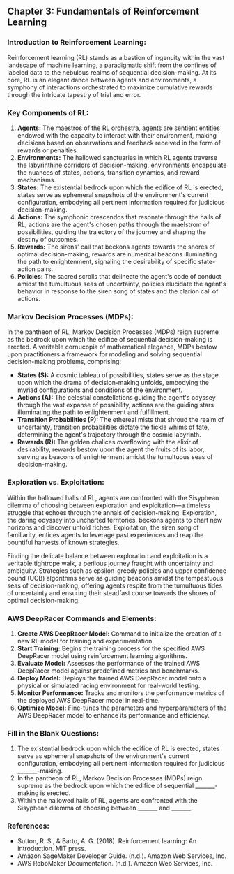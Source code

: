 ## Chapter 3: Fundamentals of Reinforcement Learning

### Introduction to Reinforcement Learning:
Reinforcement learning (RL) stands as a bastion of ingenuity within the vast landscape of machine learning, a paradigmatic shift from the confines of labeled data to the nebulous realms of sequential decision-making. At its core, RL is an elegant dance between agents and environments, a symphony of interactions orchestrated to maximize cumulative rewards through the intricate tapestry of trial and error.

### Key Components of RL:
1. **Agents:** The maestros of the RL orchestra, agents are sentient entities endowed with the capacity to interact with their environment, making decisions based on observations and feedback received in the form of rewards or penalties.
2. **Environments:** The hallowed sanctuaries in which RL agents traverse the labyrinthine corridors of decision-making, environments encapsulate the nuances of states, actions, transition dynamics, and reward mechanisms.
3. **States:** The existential bedrock upon which the edifice of RL is erected, states serve as ephemeral snapshots of the environment's current configuration, embodying all pertinent information required for judicious decision-making.
4. **Actions:** The symphonic crescendos that resonate through the halls of RL, actions are the agent's chosen paths through the maelstrom of possibilities, guiding the trajectory of the journey and shaping the destiny of outcomes.
5. **Rewards:** The sirens' call that beckons agents towards the shores of optimal decision-making, rewards are numerical beacons illuminating the path to enlightenment, signaling the desirability of specific state-action pairs.
6. **Policies:** The sacred scrolls that delineate the agent's code of conduct amidst the tumultuous seas of uncertainty, policies elucidate the agent's behavior in response to the siren song of states and the clarion call of actions.

### Markov Decision Processes (MDPs):
In the pantheon of RL, Markov Decision Processes (MDPs) reign supreme as the bedrock upon which the edifice of sequential decision-making is erected. A veritable cornucopia of mathematical elegance, MDPs bestow upon practitioners a framework for modeling and solving sequential decision-making problems, comprising:

- **States (S):** A cosmic tableau of possibilities, states serve as the stage upon which the drama of decision-making unfolds, embodying the myriad configurations and conditions of the environment.
- **Actions (A):** The celestial constellations guiding the agent's odyssey through the vast expanse of possibility, actions are the guiding stars illuminating the path to enlightenment and fulfillment.
- **Transition Probabilities (P):** The ethereal mists that shroud the realm of uncertainty, transition probabilities dictate the fickle whims of fate, determining the agent's trajectory through the cosmic labyrinth.
- **Rewards (R):** The golden chalices overflowing with the elixir of desirability, rewards bestow upon the agent the fruits of its labor, serving as beacons of enlightenment amidst the tumultuous seas of decision-making.

### Exploration vs. Exploitation:
Within the hallowed halls of RL, agents are confronted with the Sisyphean dilemma of choosing between exploration and exploitation—a timeless struggle that echoes through the annals of decision-making. Exploration, the daring odyssey into uncharted territories, beckons agents to chart new horizons and discover untold riches. Exploitation, the siren song of familiarity, entices agents to leverage past experiences and reap the bountiful harvests of known strategies.

Finding the delicate balance between exploration and exploitation is a veritable tightrope walk, a perilous journey fraught with uncertainty and ambiguity. Strategies such as epsilon-greedy policies and upper confidence bound (UCB) algorithms serve as guiding beacons amidst the tempestuous seas of decision-making, offering agents respite from the tumultuous tides of uncertainty and ensuring their steadfast course towards the shores of optimal decision-making.

### AWS DeepRacer Commands and Elements:
1. **Create AWS DeepRacer Model:** Command to initialize the creation of a new RL model for training and experimentation.
2. **Start Training:** Begins the training process for the specified AWS DeepRacer model using reinforcement learning algorithms.
3. **Evaluate Model:** Assesses the performance of the trained AWS DeepRacer model against predefined metrics and benchmarks.
4. **Deploy Model:** Deploys the trained AWS DeepRacer model onto a physical or simulated racing environment for real-world testing.
5. **Monitor Performance:** Tracks and monitors the performance metrics of the deployed AWS DeepRacer model in real-time.
6. **Optimize Model:** Fine-tunes the parameters and hyperparameters of the AWS DeepRacer model to enhance its performance and efficiency.

### Fill in the Blank Questions:
1. The existential bedrock upon which the edifice of RL is erected, states serve as ephemeral snapshots of the environment's current configuration, embodying all pertinent information required for judicious _______-making.
2. In the pantheon of RL, Markov Decision Processes (MDPs) reign supreme as the bedrock upon which the edifice of sequential _______-making is erected.
3. Within the hallowed halls of RL, agents are confronted with the Sisyphean dilemma of choosing between _______ and _______.

### References:
- Sutton, R. S., & Barto, A. G. (2018). Reinforcement learning: An introduction. MIT press.
- Amazon SageMaker Developer Guide. (n.d.). Amazon Web Services, Inc.
- AWS RoboMaker Documentation. (n.d.). Amazon Web Services, Inc.
